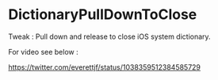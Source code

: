 # DictionaryPullDownToClose

Tweak : Pull down and release to close iOS system dictionary.

For video see below :

https://twitter.com/everettjf/status/1038359512384585729



